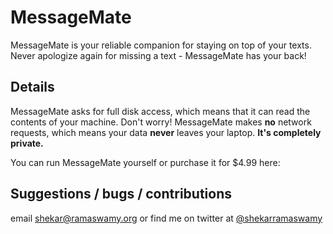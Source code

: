 # MessageMate
MessageMate is your reliable companion for staying on top of your texts. Never apologize again for missing a text - MessageMate has your back!

## Details 
MessageMate asks for full disk access, which means that it can read the contents of your machine. Don't worry! MessageMate makes **no** network requests, which means your data **never** leaves your laptop. **It's completely private.**

You can run MessageMate yourself or purchase it for $4.99 here:

## Suggestions / bugs / contributions
email shekar@ramaswamy.org or find me on twitter at [@shekarramaswamy](https://twitter.com/shekarramaswamy)
